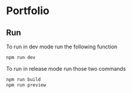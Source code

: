 # Portfolio

## Run
To run in dev mode run the following function
```bash
npm run dev
```

To run in release mode run those two commands
```bash
npm run build
npm run preview
```
